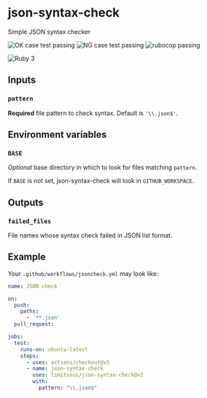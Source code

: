 # json-syntax-check

Simple JSON syntax checker

![OK case test passing](https://github.com/limitusus/json-syntax-check/actions/workflows/oktest.yml/badge.svg)
![NG case test passing](https://github.com/limitusus/json-syntax-check/actions/workflows/ngtest.yml/badge.svg)
![rubocop passing](https://github.com/limitusus/json-syntax-check/actions/workflows/rubocop.yml/badge.svg)

![Ruby 3](https://img.shields.io/badge/Ruby-3-yellow)

## Inputs

### `pattern`

**Required** file pattern to check syntax. Default is `'\\.json$'`.

## Environment variables

### `BASE`

*Optional* base directory in which to look for files matching `pattern`.

If `BASE` is not set, json-syntax-check will look in `GITHUB_WORKSPACE`.

## Outputs

### `failed_files`

File names whose syntax check failed in JSON list format.

## Example

Your `.github/workflows/jsoncheck.yml` may look like:

```yaml
name: JSON check

on:
  push:
    paths:
      - '**.json'
  pull_request:

jobs:
  test:
    runs-on: ubuntu-latest
    steps:
      - uses: actions/checkout@v5
      - name: json-syntax-check
        uses: limitusus/json-syntax-check@v2
        with:
          pattern: "\\.json$"
```
